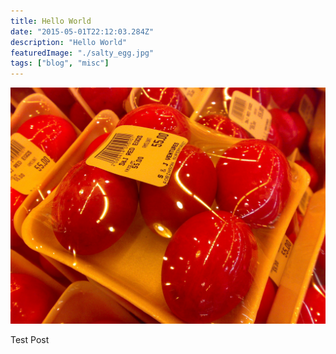```yaml
---
title: Hello World
date: "2015-05-01T22:12:03.284Z"
description: "Hello World"
featuredImage: "./salty_egg.jpg"
tags: ["blog", "misc"]
---
```


![Chinese Salty Egg](./salty_egg.jpg)

Test Post
